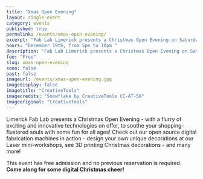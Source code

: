 ```yaml
---
title: "Xmas Open Evening"
layout: single-event
category: events
published: true
permalink: /events/xmas-open-evening/
excerpt: "Fab Lab Limerick presents a Christmas Open Evening on Saturday the 19th with a flurry of exciting and innovative technologies"
hours: "December 19th, from 5pm to 10pm "
description: "Fab Lab Limerick presents a Christmas Open Evening on Saturday the 19th with a flurry of exciting and innovative technologies"
fee: "Free"
slug: xmas-open-evening
soon: false
past: false
imageurl: /events/xmas-open-evening.jpg
imagedisplay: false
imagetitle: "CreativeTools"
imagecredits: "Snowflake by CreativeTools CC-AT-SA"
imageoriginal: "CreativeTools"
---
```


Limerick Fab Lab presents a Christmas Open Evening - with a flurry of exciting and innovative technologies on offer, to soothe your shopping-flustered souls with some fun for all ages! Check out our open source digital fabrication machines in action - design your own unique decorations at our Laser mini-workshops, see 3D printing Christmas decorations - and many more!

This event has free admission and no previous reservation is required.
**Come along for some digital Christmas cheer!**
